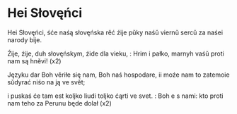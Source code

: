 # Hei Słovęńci

Heі Słovęńci, śće naśą
słovęńska rĕć źije
pŭky naśŭ viernŭ sercŭ
za naśei narody bije.

Źije, źije, duh słovęńskym,
źide dla vieku,
: Hrim i pałko, marnyh vaśŭ
  proti nam są hnĕvi! (x2)

Języku dar Boh vĕriłe się nam,
Boh naś hospodare,
ii moźe nam to zatemoie sŭdyrać
niśo na ją ve svĕt;

i puskaś će tam est koljko liudi
toljko ćąrti ve svet.
: Boh e s nami: kto proti nam
teho za Perunu będe dolał (x2)

